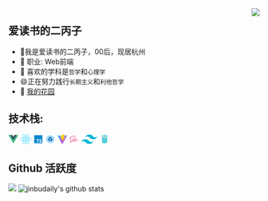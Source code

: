 

<!--
**jinbudaily/jinbudaily** is a ✨ _special_ ✨ repository because its `README.md` (this file) appears on your GitHub profile.

Here are some ideas to get you started:

- 🔭 I’m currently working on ...
- 🌱 I’m currently learning ...
- 👯 I’m looking to collaborate on ...
- 🤔 I’m looking for help with ...
- 💬 Ask me about ...
- 📫 How to reach me: ...
- 😄 Pronouns: ...
- ⚡ Fun fact: ...
-->

<img align="right" src="https://count.getloli.com/get/@:jinbudaily?theme=rule34">

## 爱读书的二丙子

- 🌱我是爱读书的二丙子，00后，现居杭州
- 🔭 职业: Web前端
- 🤔 喜欢的学科是`哲学`和`心理学`
- 😄正在努力践行`长期主义`和`利他哲学`
- 💬 [我的花园](https://www.yuque.com/alipayqvfd0cfvgl)

##  **技术栈:**

<a href="https://v3.cn.vuejs.org"><code><img height="20" src="./images/vue.png"></code></a>
<a href="https://reactjs.org/"><code><img height="20" src="./images/react.svg"></code></a>
<a href="https://www.tslang.cn/index.html"><code><img height="20" src="./images/typescript.png"></code></a>
<a href="https://webpack.js.org/"><code><img height="20" src="./images/webpack.svg"></code></a>
<a href="https://cn.vitejs.dev"><code><img height="20" src="./images/vite.png"></code></a>
<a href="https://sass-lang.com"><code><img height="20" src="./images/sass2.png"></code></a>
<a href="https://tailwindcss.com"><code><img height="20" src="./images/tailwindcss.png"></code></a>
<a href="https://go.dev/"><code><img height="20" src="./images/golang.png"></code></a>

## Github 活跃度

[![](https://activity-graph.herokuapp.com/graph?username=jinbudaily&theme=dracula)](https://github.com/ashutosh00710/github-readme-activity-graph)
![jinbudaily's github stats](https://github-readme-stats.vercel.app/api?username=jinbudaily&show_icons=true&theme=vue)
